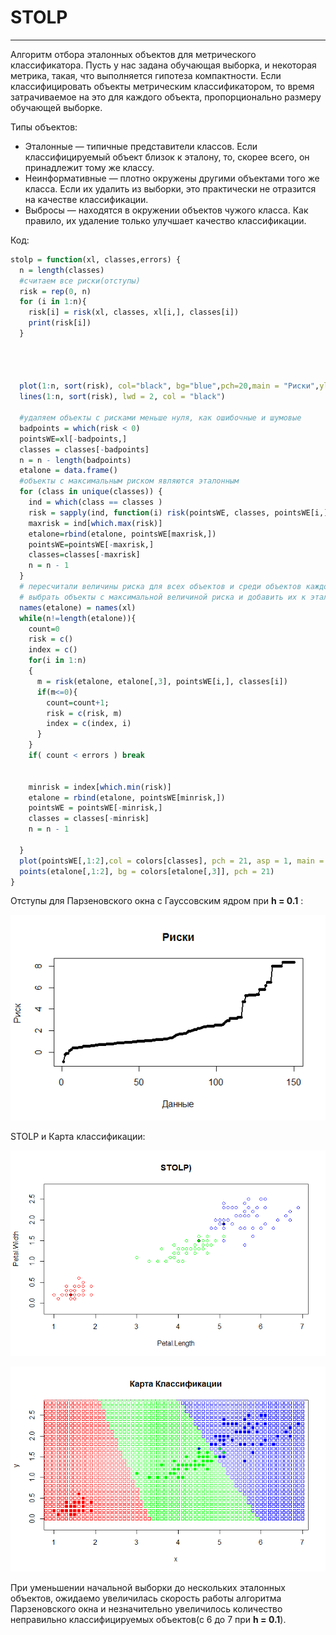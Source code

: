 # STOLP

---

Алгоритм отбора эталонных объектов для метрического классификатора. Пусть у нас задана обучающая выборка, и некоторая метрика, такая, что выполняется гипотеза компактности. Если классифицировать объекты метрическим классификатором, то время затрачиваемое на это для каждого объекта, пропорционально размеру обучающей выборке.

Типы объектов:

- Эталонные — типичные представители классов. Если классифицируемый объект близок к эталону, то, скорее всего, он принадлежит тому же классу.
- Неинформативные — плотно окружены другими объектами того же класса. Если их удалить из выборки, это практически не отразится на качестве классификации.
- Выбросы — находятся в окружении объектов чужого класса. Как правило, их удаление только улучшает качество классификации.

Код:

```R
stolp = function(xl, classes,errors) {
  n = length(classes)
  #считаем все риски(отступы)
  risk = rep(0, n)
  for (i in 1:n){
    risk[i] = risk(xl, classes, xl[i,], classes[i])
    print(risk[i])
  }
  
  
  
  
  plot(1:n, sort(risk), col="black", bg="blue",pch=20,main = "Риски",ylab = "Риск ", xlab = "Данные")
  lines(1:n, sort(risk), lwd = 2, col = "black")
  
  #удаляем объекты с рисками меньше нуля, как ошибочные и шумовые
  badpoints = which(risk < 0)
  pointsWE=xl[-badpoints,]
  classes = classes[-badpoints]
  n = n - length(badpoints)
  etalone = data.frame()
  #объекты с максимальным риском являются эталонным
  for (class in unique(classes)) {
    ind = which(class == classes )
    risk = sapply(ind, function(i) risk(pointsWE, classes, pointsWE[i,], class))
    maxrisk = ind[which.max(risk)]
    etalone=rbind(etalone, pointsWE[maxrisk,])
    pointsWE=pointsWE[-maxrisk,]
    classes=classes[-maxrisk]
    n = n - 1
  }
  # пересчитали величины риска для всех объектов и среди объектов каждого класса, распознанных неправильно, 
  # выбрать объекты с максимальной величиной риска и добавить их к эталонам
  names(etalone) = names(xl)
  while(n!=length(etalone)){
    count=0
    risk = c()
    index = c()
    for(i in 1:n)
    {
      m = risk(etalone, etalone[,3], pointsWE[i,], classes[i])
      if(m<=0){
        count=count+1;
        risk = c(risk, m)
        index = c(index, i)
      }
    }
    if( count < errors ) break
    
    
    minrisk = index[which.min(risk)]
    etalone = rbind(etalone, pointsWE[minrisk,])
    pointsWE = pointsWE[-minrisk,]
    classes = classes[-minrisk]
    n = n - 1
    
  }
  plot(pointsWE[,1:2],col = colors[classes], pch = 21, asp = 1, main = "STOLP", ylab = "y ", xlab = "x")
  points(etalone[,1:2], bg = colors[etalone[,3]], pch = 21)
}
```

Отступы для Парзеновского окна с Гауссовским ядром при **h = 0.1** :

![Ну нет ее и все! Отстань!](/STOLP/risk.png)

STOLP и Карта классификации:

![Ну нет ее и все! Отстань!](/STOLP/STOLP.png)

![Ну нет ее и все! Отстань!](/STOLP/STOLPendCM.png)

При уменьшении начальной выборки до нескольких эталонных объектов, ожидаемо увеличилась скорость работы алгоритма Парзеновского окна и незначительно увеличилось количество неправильно классифицируемых объектов(с 6 до 7 при **h = 0.1**).
